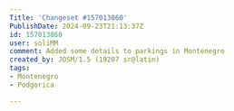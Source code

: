 ```yaml
---
Title: 'Changeset #157013860'
PublishDate: 2024-09-23T21:13:37Z
id: 157013860
user: soliMM
comment: Added some details to parkings in Montenegro
created_by: JOSM/1.5 (19207 sr@latin)
tags:
- Montenegro
- Podgorica

---
```

